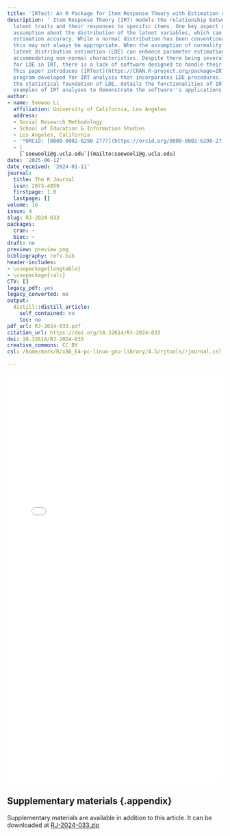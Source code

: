 ```yaml
---
title: 'IRTest: An R Package for Item Response Theory with Estimation of Latent Distribution'
description: ' Item Response Theory (IRT) models the relationship between respondents''
  latent traits and their responses to specific items. One key aspect of IRT is the
  assumption about the distribution of the latent variables, which can influence parameter
  estimation accuracy. While a normal distribution has been conventionally assumed,
  this may not always be appropriate. When the assumption of normality is violated,
  latent distribution estimation (LDE) can enhance parameter estimation accuracy by
  accommodating non-normal characteristics. Despite there being several methods proposed
  for LDE in IRT, there is a lack of software designed to handle their implementation.
  This paper introduces [IRTest](https://CRAN.R-project.org/package=IRTest), a software
  program developed for IRT analysis that incorporates LDE procedures. It outlines
  the statistical foundation of LDE, details the functionalities of IRTest, and provides
  examples of IRT analyses to demonstrate the software''s applications. '
author:
- name: Seewoo Li
  affiliation: University of California, Los Angeles
  address:
  - Social Research Methodology
  - School of Education & Information Studies
  - Los Angeles, California
  - '*ORCiD: [0000-0002-6290-2777](https://orcid.org/0000-0002-6290-2777)*'
  - |
    [`seewooli@g.ucla.edu`](mailto:seewooli@g.ucla.edu)
date: '2025-06-12'
date_received: '2024-01-11'
journal:
  title: The R Journal
  issn: 2073-4859
  firstpage: 1.0
  lastpage: []
volume: 16
issue: 4
slug: RJ-2024-033
packages:
  cran: ~
  bioc: ~
draft: no
preview: preview.png
bibliography: refs.bib
header-includes:
- \usepackage{longtable}
- \usepackage{calc}
CTV: []
legacy_pdf: yes
legacy_converted: no
output:
  distill::distill_article:
    self_contained: no
    toc: no
pdf_url: RJ-2024-033.pdf
citation_url: https://doi.org/10.32614/RJ-2024-033
doi: 10.32614/RJ-2024-033
creative_commons: CC BY
csl: /home/mark/R/x86_64-pc-linux-gnu-library/4.5/rjtools/rjournal.csl

---
```


<div class="l-page">
  <embed src="RJ-2024-033.pdf" type="application/pdf" height="955px" width="100%">
</div>

## Supplementary materials {.appendix}

Supplementary materials are available in addition to this article. It can be downloaded at 
[RJ-2024-033.zip](RJ-2024-033.zip)






